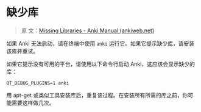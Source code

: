 # 缺少库

> 原
> 文：[Missing Libraries - Anki Manual (ankiweb.net)](https://docs.ankiweb.net/platform/linux/missing-libraries.html)

如果 Anki 无法启动，请在终端中使用 `anki` 运行它。如果它提示缺少库，请安装该库并重试。

如果它提示没有可用的平台，请使用以下命令行启动 Anki，这应该会显示缺少的库：

```shell
QT_DEBUG_PLUGINS=1 anki
```

用 apt-get 或类似工具安装库后，重复该过程。在安装所有所需的库之前，你可能需要这样做几次。
